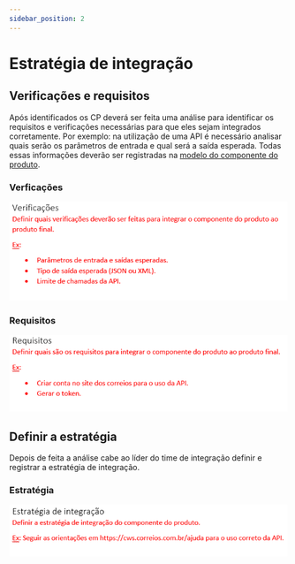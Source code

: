 ```yaml
---
sidebar_position: 2
---
```


# Estratégia de integração

## Verificações e requisitos
Após identificados os CP deverá ser feita uma análise para identificar os requisitos e verificações necessárias para que eles sejam integrados corretamente. Por exemplo: na utilização de uma API é necessário analisar quais serão os parâmetros de entrada e qual será a saída esperada. Todas essas informações deverão ser registradas na [modelo do componente do produto](https://drive.google.com/file/d/1lskvh_tH3KCl87hPXBmuls7-y4xxWc0m/view?usp=sharing).

### Verficações
![](imgs/verificacao.png)

### Requisitos
![](imgs/requisitos.png)

## Definir a estratégia
Depois de feita a análise cabe ao líder do time de integração definir e registrar a estratégia de integração.

### Estratégia
![](imgs/estrat.png)

